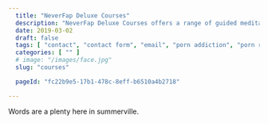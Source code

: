 ```yaml
---
  title: "NeverFap Deluxe Courses"
  description: "NeverFap Deluxe Courses offers a range of guided meditations to help you better understand the five fundamental principles of NeverFap."
  date: 2019-03-02
  draft: false
  tags: [ "contact", "contact form", "email", "porn addiction", "porn recovery", "addiction recovery", "addiction", "awareness", "nofap", "neverfap", "neverfap deluxe" ]
  categories: [ "" ]
  # image: "/images/face.jpg"
  slug: "courses"

  pageId: "fc22b9e5-17b1-478c-8eff-b6510a4b2718"

---
```


Words are a plenty here in summerville.

<!-- 

$29 for a single course. 

$89 for the 5 courses. 

$39 Observation course.  -->
